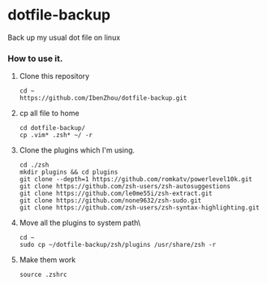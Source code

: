 # dotfile-backup
Back up my usual dot file on linux

### How to use it.
1. Clone this repository
    ```
    cd ~
    https://github.com/IbenZhou/dotfile-backup.git
    ````
3. cp all file to home
    ```
    cd dotfile-backup/
    cp .vim* .zsh* ~/ -r
    ```
4. Clone the plugins which I'm using.
   ```
   cd ./zsh
   mkdir plugins && cd plugins
   git clone --depth=1 https://github.com/romkatv/powerlevel10k.git
   git clone https://github.com/zsh-users/zsh-autosuggestions
   git clone https://github.com/le0me55i/zsh-extract.git
   git clone https://github.com/none9632/zsh-sudo.git
   git clone https://github.com/zsh-users/zsh-syntax-highlighting.git
   ```
5. Move all the plugins to system path\
    ```
    cd ~
    sudo cp ~/dotfile-backup/zsh/plugins /usr/share/zsh -r
    ```
6. Make them work
    ```
    source .zshrc
    ```
